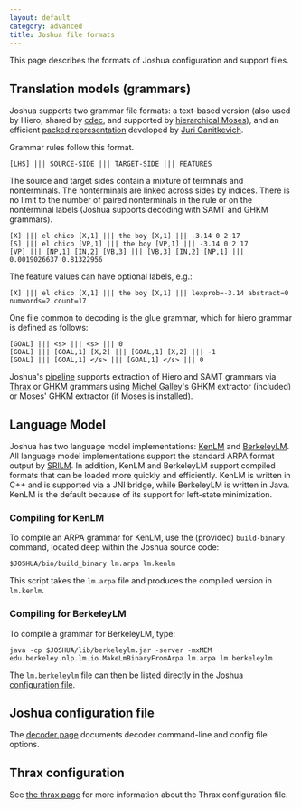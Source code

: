 ```yaml
---
layout: default
category: advanced
title: Joshua file formats
---
```

This page describes the formats of Joshua configuration and support files.

## Translation models (grammars)

Joshua supports two grammar file formats: a text-based version (also used by Hiero, shared by
[cdec](), and supported by [hierarchical Moses]()), and an efficient
[packed representation](packing.html) developed by [Juri Ganitkevich](http://cs.jhu.edu/~juri).

Grammar rules follow this format.

    [LHS] ||| SOURCE-SIDE ||| TARGET-SIDE ||| FEATURES
    
The source and target sides contain a mixture of terminals and nonterminals. The nonterminals are
linked across sides by indices. There is no limit to the number of paired nonterminals in the rule
or on the nonterminal labels (Joshua supports decoding with SAMT and GHKM grammars).

    [X] ||| el chico [X,1] ||| the boy [X,1] ||| -3.14 0 2 17
    [S] ||| el chico [VP,1] ||| the boy [VP,1] ||| -3.14 0 2 17
    [VP] ||| [NP,1] [IN,2] [VB,3] ||| [VB,3] [IN,2] [NP,1] ||| 0.0019026637 0.81322956

    
The feature values can have optional labels, e.g.:

    [X] ||| el chico [X,1] ||| the boy [X,1] ||| lexprob=-3.14 abstract=0 numwords=2 count=17
    
One file common to decoding is the glue grammar, which for hiero grammar is defined as follows:

    [GOAL] ||| <s> ||| <s> ||| 0
    [GOAL] ||| [GOAL,1] [X,2] ||| [GOAL,1] [X,2] ||| -1
    [GOAL] ||| [GOAL,1] </s> ||| [GOAL,1] </s> ||| 0

Joshua's [pipeline](pipeline.html) supports extraction of Hiero and SAMT grammars via
[Thrax](thrax.html) or GHKM grammars using [Michel Galley](http://www-nlp.stanford.edu/~mgalley/)'s
GHKM extractor (included) or Moses' GHKM extractor (if Moses is installed).

## Language Model

Joshua has two language model implementations: [KenLM](http://kheafield.com/code/kenlm/) and
[BerkeleyLM](http://berkeleylm.googlecode.com).  All language model implementations support the
standard ARPA format output by [SRILM](http://www.speech.sri.com/projects/srilm/).  In addition,
KenLM and BerkeleyLM support compiled formats that can be loaded more quickly and efficiently. KenLM
is written in C++ and is supported via a JNI bridge, while BerkeleyLM is written in Java. KenLM is
the default because of its support for left-state minimization.

### Compiling for KenLM

To compile an ARPA grammar for KenLM, use the (provided) `build-binary` command, located deep within
the Joshua source code:

    $JOSHUA/bin/build_binary lm.arpa lm.kenlm
    
This script takes the `lm.arpa` file and produces the compiled version in `lm.kenlm`.

### Compiling for BerkeleyLM

To compile a grammar for BerkeleyLM, type:

    java -cp $JOSHUA/lib/berkeleylm.jar -server -mxMEM edu.berkeley.nlp.lm.io.MakeLmBinaryFromArpa lm.arpa lm.berkeleylm

The `lm.berkeleylm` file can then be listed directly in the [Joshua configuration file](decoder.html).

## Joshua configuration file

The [decoder page](decoder.html) documents decoder command-line and config file options.

## Thrax configuration

See [the thrax page](thrax.html) for more information about the Thrax configuration file.
